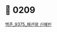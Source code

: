 # 📘 0209

[백준_9375_패션왕 신혜빈](https://github.com/daejeon5-algostudy/AlgorithmStudy/tree/main/%EC%8A%A4%ED%84%B0%EB%94%94/0209/%EC%A0%95%ED%83%9C%ED%99%98/bj_9375)

